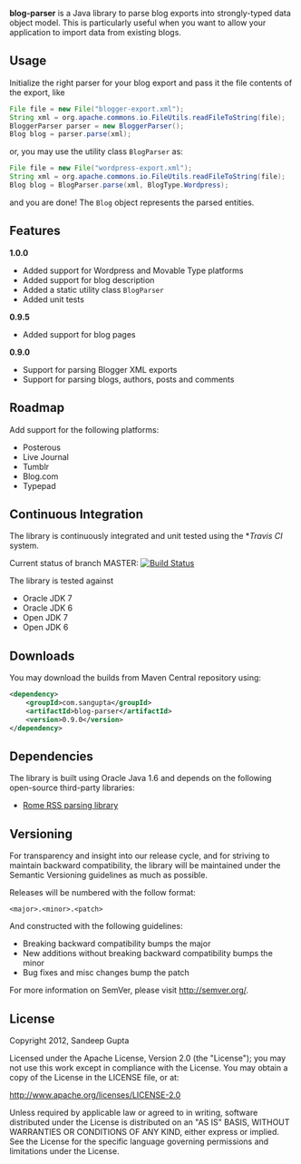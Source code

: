 **blog-parser** is a Java library to parse blog exports into strongly-typed data object model. This is particularly useful when you want to allow your application to import data from existing blogs.

Usage
-----
Initialize the right parser for your blog export and pass it the file contents of the export, like

```java
File file = new File("blogger-export.xml");
String xml = org.apache.commons.io.FileUtils.readFileToString(file);
BloggerParser parser = new BloggerParser();
Blog blog = parser.parse(xml);
```

or, you may use the utility class `BlogParser` as:

```java
File file = new File("wordpress-export.xml");
String xml = org.apache.commons.io.FileUtils.readFileToString(file);
Blog blog = BlogParser.parse(xml, BlogType.Wordpress);
```

and you are done! The `Blog` object represents the parsed entities.

Features
--------
**1.0.0**

* Added support for Wordpress and Movable Type platforms
* Added support for blog description
* Added a static utility class `BlogParser`
* Added unit tests

**0.9.5**

* Added support for blog pages

**0.9.0**

* Support for parsing Blogger XML exports
* Support for parsing blogs, authors, posts and comments

Roadmap
-------
Add support for the following platforms:

* Posterous
* Live Journal
* Tumblr
* Blog.com
* Typepad

Continuous Integration
----------------------

The library is continuously integrated and unit tested using the **Travis CI* system.

Current status of branch MASTER: [![Build Status](https://secure.travis-ci.org/sangupta/blog-parser.png?branch=master)](http://travis-ci.org/sangupta/blog-parser)

The library is tested against

* Oracle JDK 7
* Oracle JDK 6
* Open JDK 7
* Open JDK 6

Downloads
---------

You may download the builds from Maven Central repository using:

```xml
<dependency>
    <groupId>com.sangupta</groupId>
    <artifactId>blog-parser</artifactId>
    <version>0.9.0</version>
</dependency>
```

Dependencies
------------
The library is built using Oracle Java 1.6 and depends on the following open-source third-party libraries:

* [Rome RSS parsing library](https://rometools.jira.com/wiki/display/ROME/Home)

Versioning
----------

For transparency and insight into our release cycle, and for striving to maintain backward compatibility, the library will be maintained under the Semantic Versioning guidelines as much as possible.

Releases will be numbered with the follow format:

`<major>.<minor>.<patch>`

And constructed with the following guidelines:

* Breaking backward compatibility bumps the major
* New additions without breaking backward compatibility bumps the minor
* Bug fixes and misc changes bump the patch

For more information on SemVer, please visit http://semver.org/.

License
-------

Copyright 2012, Sandeep Gupta

Licensed under the Apache License, Version 2.0 (the "License"); you may not use this work except in compliance with the License. You may obtain a copy of the License in the LICENSE file, or at:

http://www.apache.org/licenses/LICENSE-2.0

Unless required by applicable law or agreed to in writing, software distributed under the License is distributed on an "AS IS" BASIS, WITHOUT WARRANTIES OR CONDITIONS OF ANY KIND, either express or implied. See the License for the specific language governing permissions and limitations under the License.
